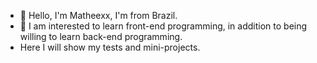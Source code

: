 - 👋 Hello, I'm Matheexx, I'm from Brazil.
- 👀 I am interested to learn front-end programming, in addition to being willing to learn back-end programming.
- Here I will show my tests and mini-projects.

